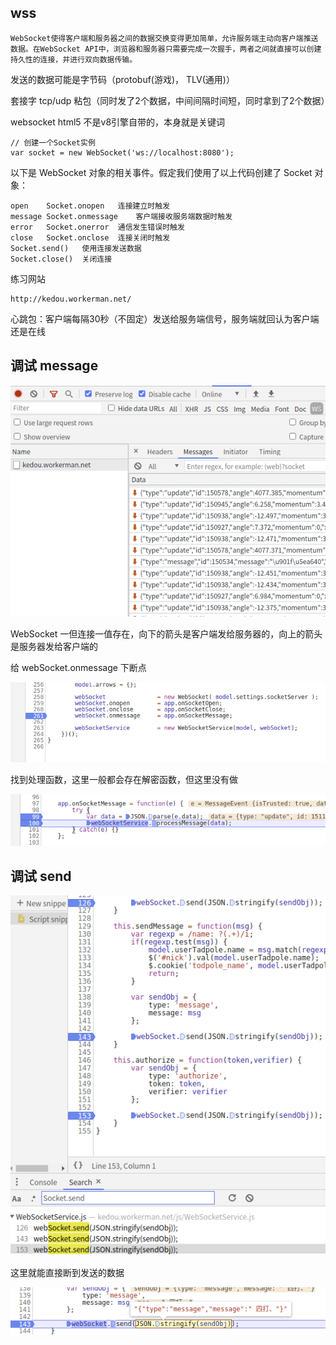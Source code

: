 ## wss

    WebSocket使得客户端和服务器之间的数据交换变得更加简单，允许服务端主动向客户端推送数据。在WebSocket API中，浏览器和服务器只需要完成一次握手，两者之间就直接可以创建持久性的连接，并进行双向数据传输。
    
发送的数据可能是字节码（protobuf(游戏)， TLV(通用)）

套接字 tcp/udp 粘包（同时发了2个数据，中间间隔时间短，同时拿到了2个数据）

websocket html5 不是v8引擎自带的，本身就是关键词

    // 创建一个Socket实例
    var socket = new WebSocket('ws://localhost:8080'); 
    
以下是 WebSocket 对象的相关事件。假定我们使用了以上代码创建了 Socket 对象：

    open	Socket.onopen	连接建立时触发
    message	Socket.onmessage	客户端接收服务端数据时触发
    error	Socket.onerror	通信发生错误时触发
    close	Socket.onclose	连接关闭时触发
    Socket.send()	使用连接发送数据
    Socket.close()	关闭连接

练习网站

    http://kedou.workerman.net/

心跳包：客户端每隔30秒（不固定）发送给服务端信号，服务端就回认为客户端还是在线

## 调试 message

![debugger](../img/34.png)

WebSocket 一但连接一值存在，向下的箭头是客户端发给服务器的，向上的箭头是服务器发给客户端的

给 webSocket.onmessage 下断点

![debugger](../img/35.png)

找到处理函数，这里一般都会存在解密函数，但这里没有做

![debugger](../img/36.png)

## 调试 send

![debugger](../img/37.png)

这里就能直接断到发送的数据

![debugger](../img/38.png)

